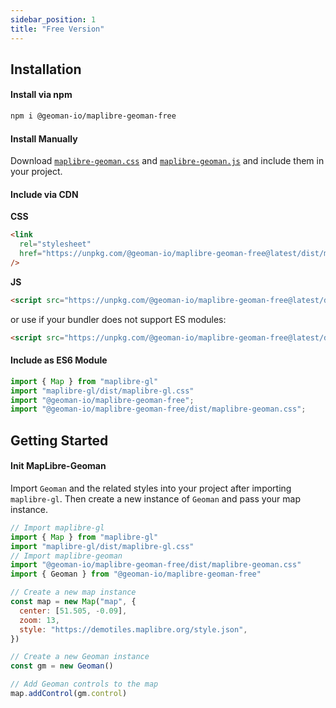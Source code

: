 ```yaml
---
sidebar_position: 1
title: "Free Version"
---
```

## Installation

#### Install via npm

```bash
npm i @geoman-io/maplibre-geoman-free
```

#### Install Manually

Download [`maplibre-geoman.css`](https://unpkg.com/@geoman-io/maplibre-geoman-free@latest/dist/maplibre-geoman.css) and [`maplibre-geoman.js`](https://unpkg.com/@geoman-io/maplibre-geoman-free@latest/dist/maplibre-geoman.es.js) and include them in your project.

#### Include via CDN

**CSS**

<!-- prettier-ignore -->
```html
<link
  rel="stylesheet"
  href="https://unpkg.com/@geoman-io/maplibre-geoman-free@latest/dist/maplibre-geoman.css"
/>
```

**JS**

```html
<script src="https://unpkg.com/@geoman-io/maplibre-geoman-free@latest/dist/maplibre-geoman.es.js"></script>
```

or use if your bundler does not support ES modules:

```html
<script src="https://unpkg.com/@geoman-io/maplibre-geoman-free@latest/dist/maplibre-geoman.umd.js"></script>
```

#### Include as ES6 Module

```js
import { Map } from "maplibre-gl"
import "maplibre-gl/dist/maplibre-gl.css"
import "@geoman-io/maplibre-geoman-free";
import "@geoman-io/maplibre-geoman-free/dist/maplibre-geoman.css";
```

## Getting Started

#### Init MapLibre-Geoman

Import `Geoman` and the related styles into your project after importing `maplibre-gl`. Then create a new instance of `Geoman` and pass your map instance.

```js
// Import maplibre-gl
import { Map } from "maplibre-gl"
import "maplibre-gl/dist/maplibre-gl.css"
// Import maplibre-geoman
import "@geoman-io/maplibre-geoman-free/dist/maplibre-geoman.css"
import { Geoman } from "@geoman-io/maplibre-geoman-free"

// Create a new map instance
const map = new Map("map", {
  center: [51.505, -0.09],
  zoom: 13,
  style: "https://demotiles.maplibre.org/style.json",
})

// Create a new Geoman instance
const gm = new Geoman()

// Add Geoman controls to the map
map.addControl(gm.control)

```
